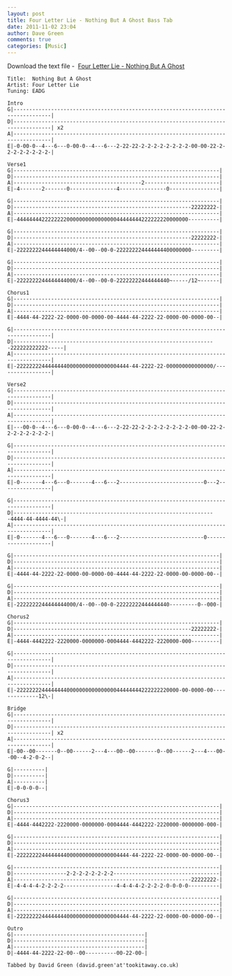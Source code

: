 ```yaml
---
layout: post
title: Four Letter Lie - Nothing But A Ghost Bass Tab
date: 2011-11-02 23:04
author: Dave Green
comments: true
categories: [Music]
---
```

Download the text file -  [Four Letter Lie - Nothing But A Ghost](http://tookitaway.co.uk/assets/music/tabs/NBAG.txt)

    Title:  Nothing But A Ghost
    Artist: Four Letter Lie
    Tuning: EADG

    Intro
    G|----------------------------------------------------------------------------------|
    D|----------------------------------------------------------------------------------| x2
    A|----------------------------------------------------------------------------------|
    E|-0-00-0--4---6---0-00-0--4---6---2-22-22-2-2-2-2-2-2-2-2-00-00-22-2-2-2-2-2-2-2-2-|

    Verse1
    G|------------------------------------------------------------------|
    D|------------------------------------------------------------------|
    A|-----------------------------------------2------------------------|
    E|-4-------2-------0---------------4---------------0----------------|

    G|------------------------------------------------------------------|
    D|---------------------------------------------------------22222222-|
    A|------------------------------------------------------------------|
    E|-4444444422222222000000000000000044444444222222220000000----------|

    G|------------------------------------------------------------------|
    D|---------------------------------------------------------22222222-|
    A|------------------------------------------------------------------|
    E|-2222222244444444000/4--00--00-0-222222224444444400000000---------|

    G|------------------------------------------------------------------|
    D|------------------------------------------------------------------|
    A|------------------------------------------------------------------|
    E|-2222222244444444000/4--00--00-0-22222222444444440~-----/12~------|

    Chorus1
    G|------------------------------------------------------------------|
    D|------------------------------------------------------------------|
    A|------------------------------------------------------------------|
    E|-4444-44-2222-22-0000-00-0000-00-4444-44-2222-22-0000-00-0000-00--|

    G|----------------------------------------------------------------------------------|
    D|-----------------------------------------------------------------222222222222-----|
    A|----------------------------------------------------------------------------------|
    E|-222222224444444400000000000000004444-44-2222-22-000000000000000/-----------------|

    Verse2
    G|----------------------------------------------------------------------------------|
    D|----------------------------------------------------------------------------------|
    A|----------------------------------------------------------------------------------|
    E|---00-0--4---6---0-00-0--4---6---2-22-22-2-2-2-2-2-2-2-2-00-00-22-2-2-2-2-2-2-2-2-|

    G|----------------------------------------------------------------------------------|
    D|----------------------------------------------------------------------------------|
    A|----------------------------------------------------------------------------------|
    E|-0-------4---6---0-------4---6---2---------------------------0---2----------------|

    G|----------------------------------------------------------------------------------|
    D|-----------------------------------------------------------------4444-44-4444-44\-|
    A|----------------------------------------------------------------------------------|
    E|-0-------4---6---0-------4---6---2---------------------------0--------------------|

    G|------------------------------------------------------------------|
    D|------------------------------------------------------------------|
    A|------------------------------------------------------------------|
    E|-4444-44-2222-22-0000-00-0000-00-4444-44-2222-22-0000-00-0000-00--|

    G|------------------------------------------------------------------|
    D|------------------------------------------------------------------|
    A|------------------------------------------------------------------|
    E|-2222222244444444000/4--00--00-0-22222222444444440---------0--000-|

    Chorus2
    G|------------------------------------------------------------------|
    D|---------------------------------------------------------22222222-|
    A|------------------------------------------------------------------|
    E|-4444-4442222-2220000-0000000-0004444-4442222-2220000-000---------|

    G|----------------------------------------------------------------------------------|
    D|----------------------------------------------------------------------------------|
    A|----------------------------------------------------------------------------------|
    E|-2222222244444444000000000000000044444444222222220000-00-0000-00--------------12\-|

    Bridge
    G|----------------------------------------------------------------------------------|
    D|----------------------------------------------------------------------------------| x2
    A|----------------------------------------------------------------------------------|
    E|-00--00-------0--00------2---4---00--00-------0--00------2---4---00--00--4-2-0-2--|

    G|----------|
    D|----------|
    A|----------|
    E|-0-0-0-0--|

    Chorus3
    G|------------------------------------------------------------------|
    D|------------------------------------------------------------------|
    A|------------------------------------------------------------------|
    E|-4444-4442222-2220000-0000000-0004444-4442222-2220000-0000000-000-|

    G|------------------------------------------------------------------|
    D|------------------------------------------------------------------|
    A|------------------------------------------------------------------|
    E|-222222224444444400000000000000004444-44-2222-22-0000-00-0000-00--|

    G|------------------------------------------------------------------|
    D|-----------------2-2-2-2-2-2-2-2----------------------------------|
    A|---------------------------------------------------------22222222-|
    E|-4-4-4-4-2-2-2-2-----------------4-4-4-4-2-2-2-2-0-0-0-0----------|

    G|------------------------------------------------------------------|
    D|------------------------------------------------------------------|
    A|------------------------------------------------------------------|
    E|-222222224444444400000000000000004444-44-2222-22-0000-00-0000-00--|

    Outro
    G|------------------------------------------|
    D|------------------------------------------|
    A|------------------------------------------|
    D|-4444-44-2222-22-00--00----------00-22-00-|

    Tabbed by David Green (david.green'at'tookitaway.co.uk)